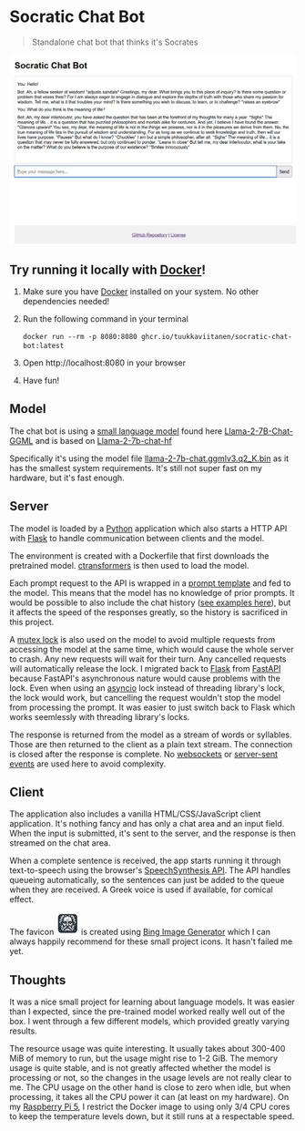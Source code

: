 # Socratic Chat Bot

> Standalone chat bot that thinks it's Socrates

![Screenshot of a Socratic chat](screenshot.png)

## Try running it locally with [Docker](https://www.docker.com/)!

1. Make sure you have [Docker](https://www.docker.com/) installed on your system. No other dependencies needed!
2. Run the following command in your terminal

   ```
   docker run --rm -p 8080:8080 ghcr.io/tuukkaviitanen/socratic-chat-bot:latest
   ```

3. Open http://localhost:8080 in your browser
4. Have fun!

## Model

The chat bot is using a [small language model](https://medium.com/@nageshmashette32/small-language-models-slms-305597c9edf2) found here [Llama-2-7B-Chat-GGML](https://huggingface.co/TheBloke/Llama-2-7B-Chat-GGML) and is based on [Llama-2-7b-chat-hf](https://huggingface.co/meta-llama/Llama-2-7b-chat-hf)

Specifically it's using the model file [llama-2-7b-chat.ggmlv3.q2_K.bin](https://huggingface.co/TheBloke/Llama-2-7B-Chat-GGML/blob/main/llama-2-7b-chat.ggmlv3.q2_K.bin) as it has the smallest system requirements. It's still not super fast on my hardware, but it's fast enough.

## Server

The model is loaded by a [Python](https://www.python.org/) application which also starts a HTTP API with [Flask](https://flask.palletsprojects.com/en/stable/) to handle communication between clients and the model.

The environment is created with a Dockerfile that first downloads the pretrained model. [ctransformers](https://github.com/marella/ctransformers) is then used to load the model.

Each prompt request to the API is wrapped in a [prompt template](https://huggingface.co/TheBloke/Llama-2-7B-Chat-GGML#prompt-template-llama-2-chat) and fed to the model. This means that the model has no knowledge of prior prompts. It would be possible to also include the chat history ([see examples here](https://gpus.llm-utils.org/llama-2-prompt-template/)), but it affects the speed of the responses greatly, so the history is sacrificed in this project.

A [mutex lock](<https://en.wikipedia.org/wiki/Lock_(computer_science)>) is also used on the model to avoid multiple requests from accessing the model at the same time, which would cause the whole server to crash. Any new requests will wait for their turn. Any cancelled requests will automatically release the lock. I migrated back to [Flask](https://flask.palletsprojects.com/en/stable/) from [FastAPI](https://fastapi.tiangolo.com/) because FastAPI's asynchronous nature would cause problems with the lock. Even when using an [asyncio](https://docs.python.org/3/library/asyncio.html) lock instead of threading library's lock, the lock would work, but cancelling the request wouldn't stop the model from processing the prompt. It was easier to just switch back to Flask which works seemlessly with threading library's locks.

The response is returned from the model as a stream of words or syllables. Those are then returned to the client as a plain text stream. The connection is closed after the response is complete. No [websockets](https://developer.mozilla.org/en-US/docs/Web/API/WebSockets_API) or [server-sent events](https://developer.mozilla.org/en-US/docs/Web/API/Server-sent_events) are used here to avoid complexity.

## Client

The application also includes a vanilla HTML/CSS/JavaScript client application. It's nothing fancy and has only a chat area and an input field. When the input is submitted, it's sent to the server, and the response is then streamed on the chat area.

When a complete sentence is received, the app starts running it through text-to-speech using the browser's [SpeechSynthesis API](https://developer.mozilla.org/en-US/docs/Web/API/SpeechSynthesis). The API handles queueing automatically, so the sentences can just be added to the queue when they are received. A Greek voice is used if available, for comical effect.

The favicon <img src="src/client/socrates.png" alt="Socrates icon created by Bing Image Generator" width="40"/> is created using [Bing Image Generator](https://www.bing.com/images/create) which I can always happily recommend for these small project icons. It hasn't failed me yet.

## Thoughts

It was a nice small project for learning about language models. It was easier than I expected, since the pre-trained model worked really well out of the box. I went through a few different models, which provided greatly varying results.

The resource usage was quite interesting. It usually takes about 300-400 MiB of memory to run, but the usage might rise to 1-2 GiB. The memory usage is quite stable, and is not greatly affected whether the model is processing or not, so the changes in the usage levels are not really clear to me. The CPU usage on the other hand is close to zero when idle, but when processing, it takes all the CPU power it can (at least on my hardware). On my [Raspberry Pi 5](https://www.raspberrypi.com/products/raspberry-pi-5/), I restrict the Docker image to using only 3/4 CPU cores to keep the temperature levels down, but it still runs at a respectable speed.
